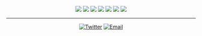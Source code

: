 <!--START_SECTION:colourise-->
<p align=center>
  <img src="https://img.shields.io/badge/-Svelte-424242?style=for-the-badge&logo=svelte"/>
  <img src="https://img.shields.io/badge/-CSS-5c5c5c?style=for-the-badge&logo=css3"/>
  <img src="https://img.shields.io/badge/-JavaScript-424242?style=for-the-badge&logo=javascript"/>
  <img src="https://img.shields.io/badge/-TypeScript-5c5c5c?style=for-the-badge&logo=typescript"/>
  <img src="https://img.shields.io/badge/-Python-424242?style=for-the-badge&logo=python" />
  <img src="https://img.shields.io/badge/-Solidity-5c5c5c?style=for-the-badge&logo=solidity"/>
  <img src="https://img.shields.io/badge/-WebGL-424242?style=for-the-badge&logo=webgl"/>
</p>
<!--END_SECTION:colourise-->

---

<p align="center">
  <a href="https://www.twitter.com/in/badfunc/"><img alt="Twitter" src="https://img.shields.io/badge/Twitter-@badfunc-blue?style=for-the-badge&logo=twitter"></a>
  <a href="mailto:badfunc@protonmail.com"><img alt="Email" src="https://img.shields.io/badge/Email-badfunc@protonmail.com-blue?style=for-the-badge&logo=gmail"></a>
</p>
